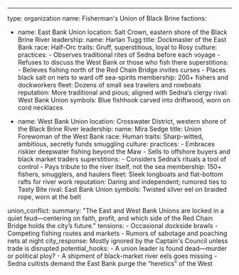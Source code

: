 ---
type: organization
name: Fisherman's Union of Black Brine
factions:
  - name: East Bank Union
    location: Salt Crown, eastern shore of the Black Brine River
    leadership:
      name: Harlan Tugg
      title: Dockmaster of the East Bank
      race: Half-Orc
      traits: Gruff, superstitious, loyal to Rosy
    culture:
      practices:
        - Observes traditional rites of Sedna before each voyage
        - Refuses to discuss the West Bank or those who fish there
      superstitions:
        - Believes fishing north of the Red Chain Bridge invites curses
        - Places black salt on nets to ward off sea-spirits
    membership: 200+ fishers and dockworkers
    fleet: Dozens of small sea trawlers and rowboats
    reputation: More traditional and pious; aligned with Sedna’s clergy
    rival: West Bank Union
    symbols: Blue fishhook carved into driftwood, worn on cord necklaces

  - name: West Bank Union
    location: Crosswater District, western shore of the Black Brine River
    leadership:
      name: Mira Sedge
      title: Union Forewoman of the West Bank
      race: Human
      traits: Sharp-witted, ambitious, secretly funds smuggling
    culture:
      practices:
        - Embraces riskier deepwater fishing beyond the Maw
        - Sells to offshore buyers and black market traders
      superstitions:
        - Considers Sedna’s rituals a tool of control
        - Pays tribute to the river itself, not the sea
    membership: 150+ fishers, smugglers, and haulers
    fleet: Sleek longboats and flat-bottom rafts for river work
    reputation: Daring and independent; rumored ties to Tasty Bite
    rival: East Bank Union
    symbols: Twisted silver eel on braided rope, worn at the belt

union_conflict:
  summary: "The East and West Bank Unions are locked in a quiet feud—centering on faith, profit, and which side of the Red Chain Bridge holds the city’s future."
  tensions:
    - Occasional dockside brawls
    - Competing fishing routes and markets
    - Rumors of sabotage and poaching nets at night
  city_response: Mostly ignored by the Captain's Council unless trade is disrupted
  potential_hooks:
    - A union leader is found dead—murder or political ploy?
    - A shipment of black-market river eels goes missing
    - Sedna cultists demand the East Bank purge the “heretics” of the West
